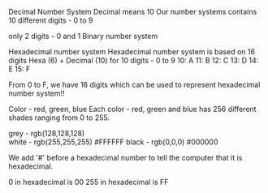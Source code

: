 Decimal Number System
Decimal means 10
Our number systems contains 10 different digits - 0 to 9


only 2 digits - 0 and 1
Binary number system


Hexadecimal number system
Hexadecimal number system is based on 16 digits
Hexa (6) + Decimal (10)
for 10 digits - 0 to 9
10: A
11: B
12: C
13: D
14: E
15: F

From 0 to F, we have 16 digits which can be used to represent hexadecimal number system!!



Color - red, green, blue
Each color - red, green and blue has 256 different shades ranging from 0 to 255.

grey - rgb(128,128,128)        
white - rgb(255,255,255)      #FFFFFF
black - rgb(0,0,0)            #000000

We add '#' before a hexadecimal number to tell the computer that it is hexadecimal.

0 in hexadecimal is 00
255 in hexadecimal is FF


